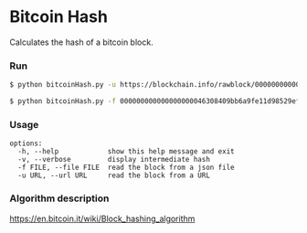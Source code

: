# Bitcoin Hash
Calculates the hash of a bitcoin block.

### Run
```bash
$ python bitcoinHash.py -u https://blockchain.info/rawblock/000000000000000000046308409bb6a9fe11d98529efd3c50ba0445e06bc8746
```
```bash
$ python bitcoinHash.py -f 000000000000000000046308409bb6a9fe11d98529efd3c50ba0445e06bc8746.json
```

### Usage
```
options:
  -h, --help            show this help message and exit
  -v, --verbose         display intermediate hash
  -f FILE, --file FILE  read the block from a json file
  -u URL, --url URL     read the block from a URL
```

### Algorithm description
https://en.bitcoin.it/wiki/Block_hashing_algorithm
